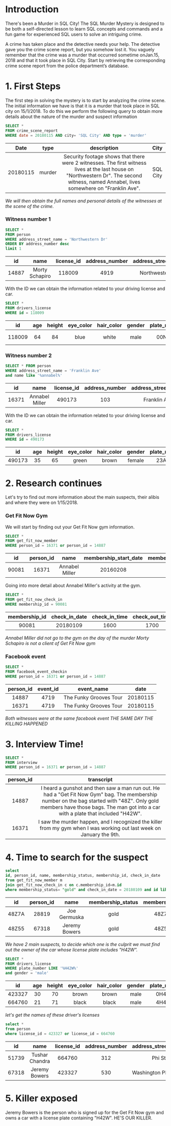
# Introduction
There's been a Murder in SQL City! The SQL Murder Mystery is designed to be both a self-directed lesson to learn SQL concepts and commands and a fun game for experienced SQL users to solve an intriguing crime.

A crime has taken place and the detective needs your help. The detective gave you the crime scene report, but you somehow lost it. You vaguely remember that the crime was a ​murder​ that occurred sometime on ​Jan.15, 2018​ and that it took place in ​SQL City​. Start by retrieving the corresponding crime scene report from the police department’s database.

 # 1. First Steps
 
 The first step in solving the mystery is to start by analyzing the crime scene. The initial information we have is that it is a murder that took place in SQL city on 15/1/2018. To do this we perform the following query to obtain more details about the nature of the murder and suspect information
 
 ~~~~sql
SELECT * 
FROM crime_scene_report 
WHERE date = 20180115 AND city= 'SQL City' AND type = 'murder'
~~~~
Date  | type | description | City
| :-------:   | :----:  | :-------:   | :----:    |
| 20180115	 | murder |	Security footage shows that there were 2 witnesses. The first witness lives at the last house on "Northwestern Dr". The second witness, named Annabel, lives somewhere on "Franklin Ave". | SQL City |

*We will then obtain the full names and personal details of the witnesses at the scene of the crime.*
### Witness number 1
 ~~~~sql
SELECT * 
FROM person 
WHERE address_street_name = 'Northwestern Dr' 
ORDER BY address_number desc
limit 1
~~~~
id  | name | license_id | address_number | address_street_name | ssn | 
| :-------:   | :----:  | :-------:   | :----:    | :----:    | :----:    |
14887  | Morty Schapiro | 118009 | 4919 | 	Northwestern Dr |	111564949 | 
 With the ID we can obtain the information related to your driving license and car.
 ~~~~sql
SELECT * 
FROM drivers_license 
WHERE id = 118009
~~~~
id  | age | height | eye_color | hair_color | gender | plate_number | car_make | car_model
| :-------:   | :----:  | :-------:   | :----:    | :----:    | :----:    | :----:    | :----:    | :----:    |
118009  | 64 | 84 | blue | white | male | 00NU00 | Mercedes-Benz | E-Class | 

### Witness number 2
~~~~sql
SELECT * FROM person 
WHERE address_street_name = 'Franklin Ave' 
and name like '%annabel%'   
~~~~
id  | name | license_id | address_number | address_street_name | ssn | 
| :-------:   | :----:  | :-------:   | :----:    | :----:    | :----:    |
16371  | Annabel Miller	 | 490173 | 103 | 	Franklin Ave |	318771143 | 
With the ID we can obtain the information related to your driving license and car.
 ~~~~sql
SELECT * 
FROM drivers_license 
WHERE id = 490173
~~~~
id  | age | height | eye_color | hair_color | gender | plate_number | car_make | car_model
| :-------:   | :----:  | :-------:   | :----:    | :----:    | :----:    | :----:    | :----:    | :----:    |
490173  | 35 | 65 | green | brown | female | 23AM98 | Toyota | Yaris | 

 # 2. Research continues
 Let's try to find out more information about the main suspects, their alibis and where they were on 1/15/2018.
 ### Get Fit Now Gym
 We will start by finding out your Get Fit Now gym information.
 ~~~~sql
SELECT * 
FROM get_fit_now_member 
WHERE person_id = 16371 or person_id = 14887
~~~~
 id  | person_id | name | membership_start_date | membership_status | 
| :-------:   | :----:  | :-------:   | :----:    | :----:    
 90081  | 16371 | 	Annabel Miller | 20160208 | gold |
 Going into more detail about Annabel Miller's activity at the gym.
  ~~~~sql
SELECT * 
FROM get_fit_now_check_in 
WHERE membership_id = 90081
~~~~
  membership_id  | check_in_date | check_in_time | check_out_time | 
| :-------:   | :----:  | :-------:   | :----:    |
 90081  | 20180109 | 1600 | 1700 | 
 *Annabel Miller did not go to the gym on the day of the murder*
 *Morty Schapiro is not a client of Get Fit Now gym*
 ### Facebook event
  ~~~~sql
SELECT * 
FROM facebook_event_checkin 
WHERE person_id = 16371 or person_id = 14887
~~~~
  person_id  | event_id | event_name | date | 
| :-------:   | :----:  | :-------:   | :----:    |
 14887  | 4719 | 	The Funky Grooves Tour	 | 20180115 | 
 16371  | 4719 | 	The Funky Grooves Tour	 | 20180115 | 
 *Both witnesses were at the same facebook event THE SAME DAY THE KILLING HAPPENED*
 # 3. Interview Time!
   ~~~~sql
SELECT * 
FROM interview 
WHERE person_id = 16371 or person_id = 14887
~~~~
| person_id  | transcript | 
| :-------:   | :----:  |
| 14887   | 	I heard a gunshot and then saw a man run out. He had a "Get Fit Now Gym" bag. The membership number on the bag started with "48Z". Only gold members have those bags. The man got into a car with a plate that included "H42W". | 
| 16371 | I saw the murder happen, and I recognized the killer from my gym when I was working out last week on January the 9th. |
# 4. Time to search for the suspect
   ~~~~sql
select 
id, person_id, name, membership_status, membership_id, check_in_date
from get_fit_now_member m
join get_fit_now_check_in c on c.membership_id=m.id
where membership_status= "gold" and check_in_date = 20180109 and id like '48Z%'
~~~~
 | id  | person_id | name  | membership_status |  membership_id  | check_in_date |
| :-------:   | :----:  | :-------:   | :----:  | :-------:   | :----:  |
 | 48Z7A  | 28819 | Joe Germuska  | gold |  48Z7A  | 20180109 |
 | 48Z55  | 67318 | Jeremy Bowers  | gold |  48Z55  | 20180109 |
 *We have 2 main suspects, to decide which one is the culprit we must find out the owner of the car whose license plate includes "H42W".*
 ~~~~sql
SELECT * 
FROM drivers_license 
WHERE plate_number LIKE '%H42W%'
and gender = 'male'
~~~~
id  | age | height | eye_color | hair_color | gender | plate_number | car_make | car_model
| :-------:   | :----:  | :-------:   | :----:    | :----:    | :----:    | :----:    | :----:    | :----:    |
423327  | 30 | 70 | brown | brown | male | 0H42W2 | Chevrolet | Spark LS | 
664760  | 21 | 71 | black | black | male | 4H42WR | Nissan | Altima | 
 *let's get the names of these driver's licenses*
  ~~~~sql
 select *
from person 
where license_id = 423327 or license_id = 664760
~~~~
id  | name | license_id | address_number | address_street_name | ssn | 
| :-------:   | :----:  | :-------:   | :----:    | :----:    | :----:    |
51739  | 	Tushar Chandra | 664760 | 312 | 	Phi St |	137882671 | 
67318  | Jeremy Bowers | 423327 | 530 | 	Washington Pl, Apt 3A |	871539279 | 

# 5. Killer exposed
Jeremy Bowers is the person who is signed up for the Get Fit Now gym and owns a car with a license plate containing "H42W". 
HE'S OUR KILLER.

